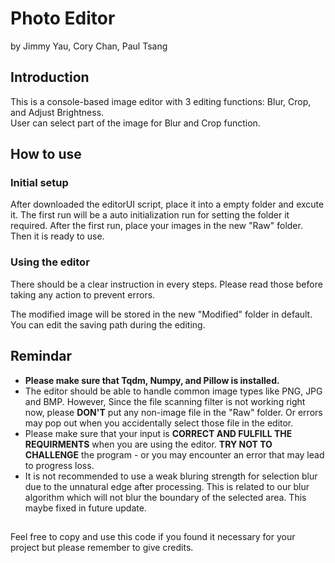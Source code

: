 # Photo Editor
by Jimmy Yau, Cory Chan, Paul Tsang
## Introduction
This is a console-based image editor with 3 editing functions: Blur, Crop, and Adjust Brightness.<br>
User can select part of the image for Blur and Crop function.<br> 

## How to use
### Initial setup
After downloaded the editorUI script, place it into a empty folder and excute it.
The first run will be a auto initialization run for setting the folder it required.
After the first run, place your images in the new "Raw" folder. Then it is ready to use.<br>

### Using the editor
There should be a clear instruction in every steps. Please read those before taking any action to prevent errors.<br>

The modified image will be stored in the new "Modified" folder in default. You can edit the saving path during the editing.

## Remindar
- **Please make sure that Tqdm, Numpy, and Pillow is installed.** 
- The editor should be able to handle common image types like PNG, JPG and BMP. However, Since the file scanning filter is not working right now, please **DON'T** put any non-image file in the "Raw" folder. Or errors may pop out when you accidentally select those file in the editor.<br/>
- Please make sure that your input is **CORRECT AND FULFILL THE REQUIRMENTS** when you are using the editor. **TRY NOT TO CHALLENGE** the program - or you may encounter an error that may lead to progress loss.<br/>
- It is not recommended to use a weak bluring strength for selection blur due to the unnatural edge after processing. This is related to our blur algorithm which will not blur the boundary of the selected area. This maybe fixed in future update.<br/>

##
Feel free to copy and use this code if you found it necessary for your project but please remember to give credits.